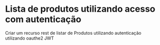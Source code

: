# Lista de produtos utilizando acesso com autenticação
Criar um recurso rest de listar de Produtos utilizando autenticação utilizando  oauthe2 JWT 
